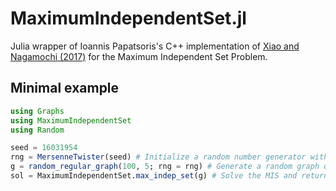 # MaximumIndependentSet.jl
Julia wrapper of Ioannis Papatsoris's C++ implementation of [Xiao and Nagamochi (2017)](https://doi.org/10.1016/j.ic.2017.06.001) for the Maximum Independent Set Problem.

## Minimal example
```julia
using Graphs
using MaximumIndependentSet
using Random

seed = 16031954
rng = MersenneTwister(seed) # Initialize a random number generator with the given seed
g = random_regular_graph(100, 5; rng = rng) # Generate a random graph of 100 nodes and degree 5 for each node
sol = MaximumIndependentSet.max_indep_set(g) # Solve the MIS and return an optimal solution
```